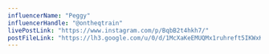 ```yaml
---
influencerName: "Peggy"
influencerHandle: "@ontheqtrain"
livePostLink: "https://www.instagram.com/p/BqbB2t4hkh7/"
postFileLink: "https://lh3.google.com/u/0/d/1McXaKeEMUQMx1ruhreft5IKWxKttdnjW"
---
```

